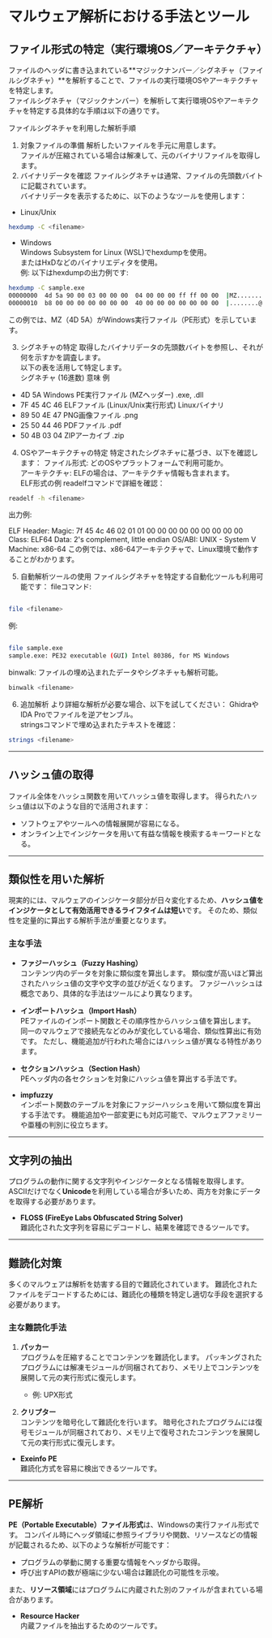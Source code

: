 # マルウェア解析における手法とツール

## ファイル形式の特定（実行環境OS／アーキテクチャ）
ファイルのヘッダに書き込まれている**マジックナンバー／シグネチャ（ファイルシグネチャ）**を解析することで、ファイルの実行環境OSやアーキテクチャを特定します。  
ファイルシグネチャ（マジックナンバー）を解析して実行環境OSやアーキテクチャを特定する具体的な手順は以下の通りです。  

ファイルシグネチャを利用した解析手順
1. 対象ファイルの準備
解析したいファイルを手元に用意します。  
ファイルが圧縮されている場合は解凍して、元のバイナリファイルを取得します。  
2. バイナリデータを確認
ファイルシグネチャは通常、ファイルの先頭数バイトに記載されています。  
バイナリデータを表示するために、以下のようなツールを使用します：
- Linux/Unix
```bash
hexdump -C <filename>
```
- Windows  
Windows Subsystem for Linux (WSL)でhexdumpを使用。  
またはHxDなどのバイナリエディタを使用。  
例:
以下はhexdumpの出力例です:
```bash
hexdump -C sample.exe
00000000  4d 5a 90 00 03 00 00 00  04 00 00 00 ff ff 00 00  |MZ............|
00000010  b8 00 00 00 00 00 00 00  40 00 00 00 00 00 00 00  |........@.......|
```
この例では、MZ（4D 5A）がWindows実行ファイル（PE形式）を示しています。    

3. シグネチャの特定
取得したバイナリデータの先頭数バイトを参照し、それが何を示すかを調査します。  
以下の表を活用して特定します。  
シグネチャ (16進数)	意味	例  
- 4D 5A	Windows PE実行ファイル (MZヘッダー)	.exe, .dll  
- 7F 45 4C 46	ELFファイル (Linux/Unix実行形式)	Linuxバイナリ  
- 89 50 4E 47	PNG画像ファイル	.png  
- 25 50 44 46	PDFファイル	.pdf  
- 50 4B 03 04	ZIPアーカイブ	.zip  
 
4. OSやアーキテクチャの特定
特定されたシグネチャに基づき、以下を確認します：
ファイル形式: どのOSやプラットフォームで利用可能か。  
アーキテクチャ: ELFの場合は、アーキテクチャ情報も含まれます。  
ELF形式の例
readelfコマンドで詳細を確認：

```bash
readelf -h <filename>
```
出力例:

ELF Header:
  Magic:   7f 45 4c 46 02 01 01 00 00 00 00 00 00 00 00 00 
  Class:                             ELF64
  Data:                              2's complement, little endian
  OS/ABI:                            UNIX - System V
  Machine:                           x86-64
この例では、x86-64アーキテクチャで、Linux環境で動作することがわかります。  

5. 自動解析ツールの使用
ファイルシグネチャを特定する自動化ツールも利用可能です：
fileコマンド:
```bash

file <filename>
```
例:
```bash

file sample.exe
sample.exe: PE32 executable (GUI) Intel 80386, for MS Windows
```
binwalk: ファイルの埋め込まれたデータやシグネチャも解析可能。  
```bash
binwalk <filename>
```
6. 追加解析
より詳細な解析が必要な場合、以下を試してください：
GhidraやIDA Proでファイルを逆アセンブル。  
stringsコマンドで埋め込まれたテキストを確認：
```bash
strings <filename>
```
---

## ハッシュ値の取得
ファイル全体をハッシュ関数を用いてハッシュ値を取得します。  得られたハッシュ値は以下のような目的で活用されます：
- ソフトウェアやツールへの情報展開が容易になる。  
- オンライン上でインジケータを用いて有益な情報を検索するキーワードとなる。  

---

## 類似性を用いた解析
現実的には、マルウェアのインジケータ部分が日々変化するため、**ハッシュ値をインジケータとして有効活用できるライフタイムは短い**です。  そのため、類似性を定量的に算出する解析手法が重要となります。  

### 主な手法
- **ファジーハッシュ（Fuzzy Hashing）**  
  コンテンツ内のデータを対象に類似度を算出します。  類似度が高いほど算出されたハッシュ値の文字や文字の並びが近くなります。  ファジーハッシュは概念であり、具体的な手法はツールにより異なります。  

- **インポートハッシュ（Import Hash）**  
  PEファイルのインポート関数とその順序性からハッシュ値を算出します。  同一のマルウェアで接続先などのみが変化している場合、類似性算出に有効です。  ただし、機能追加が行われた場合にはハッシュ値が異なる特性があります。  

- **セクションハッシュ（Section Hash）**  
  PEヘッダ内の各セクションを対象にハッシュ値を算出する手法です。  

- **impfuzzy**  
  インポート関数のテーブルを対象にファジーハッシュを用いて類似度を算出する手法です。  機能追加や一部変更にも対応可能で、マルウェアファミリーや亜種の判別に役立ちます。  

---

## 文字列の抽出
プログラムの動作に関する文字列やインジケータとなる情報を取得します。  ASCIIだけでなく**Unicode**を利用している場合が多いため、両方を対象にデータを取得する必要があります。  

- **FLOSS (FireEye Labs Obfuscated String Solver)**  
  難読化された文字列を容易にデコードし、結果を確認できるツールです。  

---

## 難読化対策
多くのマルウェアは解析を妨害する目的で難読化されています。  難読化されたファイルをデコードするためには、難読化の種類を特定し適切な手段を選択する必要があります。  

### 主な難読化手法
1. **パッカー**  
   プログラムを圧縮することでコンテンツを難読化します。  パッキングされたプログラムには解凍モジュールが同梱されており、メモリ上でコンテンツを展開して元の実行形式に復元します。  
   - 例: UPX形式

2. **クリプター**  
   コンテンツを暗号化して難読化を行います。  暗号化されたプログラムには復号モジュールが同梱されており、メモリ上で復号されたコンテンツを展開して元の実行形式に復元します。  

- **Exeinfo PE**  
  難読化方式を容易に検出できるツールです。  

---

## PE解析
**PE（Portable Executable）ファイル形式**は、Windowsの実行ファイル形式です。  コンパイル時にヘッダ領域に参照ライブラリや関数、リソースなどの情報が記載されるため、以下のような解析が可能です：
- プログラムの挙動に関する重要な情報をヘッダから取得。  
- 呼び出すAPIの数が極端に少ない場合は難読化の可能性を示唆。  

また、**リソース領域**にはプログラムに内蔵された別のファイルが含まれている場合があります。  
- **Resource Hacker**  
  内蔵ファイルを抽出するためのツールです。  
